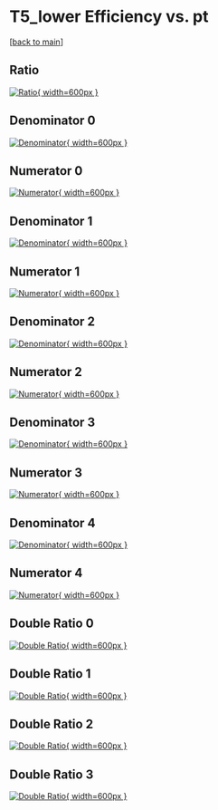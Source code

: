 # T5_lower Efficiency vs. pt

[[back to main](./)]



## Ratio

[![Ratio](../mtv/var/T5_lower_loweta_11_1_eff_pt.png){ width=600px }](../mtv/var/T5_lower_loweta_11_1_eff_pt.pdf)

## Denominator 0

[![Denominator](../mtv/den/T5_lower_loweta_11_1_eff_pt_den0.png){ width=600px }](../mtv/den/T5_lower_loweta_11_1_eff_pt_den0.pdf)

## Numerator 0

[![Numerator](../mtv/num/T5_lower_loweta_11_1_eff_pt_num0.png){ width=600px }](../mtv/num/T5_lower_loweta_11_1_eff_pt_num0.pdf)

## Denominator 1

[![Denominator](../mtv/den/T5_lower_loweta_11_1_eff_pt_den1.png){ width=600px }](../mtv/den/T5_lower_loweta_11_1_eff_pt_den1.pdf)

## Numerator 1

[![Numerator](../mtv/num/T5_lower_loweta_11_1_eff_pt_num1.png){ width=600px }](../mtv/num/T5_lower_loweta_11_1_eff_pt_num1.pdf)

## Denominator 2

[![Denominator](../mtv/den/T5_lower_loweta_11_1_eff_pt_den2.png){ width=600px }](../mtv/den/T5_lower_loweta_11_1_eff_pt_den2.pdf)

## Numerator 2

[![Numerator](../mtv/num/T5_lower_loweta_11_1_eff_pt_num2.png){ width=600px }](../mtv/num/T5_lower_loweta_11_1_eff_pt_num2.pdf)

## Denominator 3

[![Denominator](../mtv/den/T5_lower_loweta_11_1_eff_pt_den3.png){ width=600px }](../mtv/den/T5_lower_loweta_11_1_eff_pt_den3.pdf)

## Numerator 3

[![Numerator](../mtv/num/T5_lower_loweta_11_1_eff_pt_num3.png){ width=600px }](../mtv/num/T5_lower_loweta_11_1_eff_pt_num3.pdf)

## Denominator 4

[![Denominator](../mtv/den/T5_lower_loweta_11_1_eff_pt_den4.png){ width=600px }](../mtv/den/T5_lower_loweta_11_1_eff_pt_den4.pdf)

## Numerator 4

[![Numerator](../mtv/num/T5_lower_loweta_11_1_eff_pt_num4.png){ width=600px }](../mtv/num/T5_lower_loweta_11_1_eff_pt_num4.pdf)

## Double Ratio 0

[![Double Ratio](../mtv/ratio/T5_lower_loweta_11_1_eff_pt_ratio0.png){ width=600px }](../mtv/ratio/T5_lower_loweta_11_1_eff_pt_ratio0.pdf)

## Double Ratio 1

[![Double Ratio](../mtv/ratio/T5_lower_loweta_11_1_eff_pt_ratio1.png){ width=600px }](../mtv/ratio/T5_lower_loweta_11_1_eff_pt_ratio1.pdf)

## Double Ratio 2

[![Double Ratio](../mtv/ratio/T5_lower_loweta_11_1_eff_pt_ratio2.png){ width=600px }](../mtv/ratio/T5_lower_loweta_11_1_eff_pt_ratio2.pdf)

## Double Ratio 3

[![Double Ratio](../mtv/ratio/T5_lower_loweta_11_1_eff_pt_ratio3.png){ width=600px }](../mtv/ratio/T5_lower_loweta_11_1_eff_pt_ratio3.pdf)

